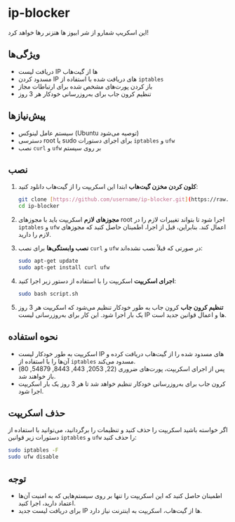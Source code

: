 # ip-blocker

این اسکریپ شمارو از شر ابیوز ها هتزنر رها خواهد کرد!

## ویژگی‌ها
- دریافت لیست IP ها از گیت‌هاب
- مسدود کردن IP های دریافت شده با استفاده از `iptables`
- باز کردن پورت‌های مشخص شده برای ارتباطات مجاز
- تنظیم کرون جاب برای به‌روزرسانی خودکار هر 3 روز

## پیش‌نیازها
- سیستم عامل لینوکس (Ubuntu توصیه می‌شود)
- دسترسی root یا sudo برای اجرای دستورات `iptables` و `ufw`
- نصب `curl` و `ufw` بر روی سیستم

## نصب

1. **کلون کردن مخزن گیت‌هاب**
   ابتدا این اسکریپت را از گیت‌هاب دانلود کنید:
   ```bash
   git clone [https://github.com/username/ip-blocker.git](https://raw.githubusercontent.com/mohammad051/ipblock/refs/heads/main/block_ips.sh)
   cd ip-blocker
   ```

2. **مجوزهای لازم**
   اسکریپت باید با مجوزهای root اجرا شود تا بتواند تغییرات لازم را در `iptables` و `ufw` اعمال کند. بنابراین، قبل از اجرا، اطمینان حاصل کنید که مجوزهای لازم را دارید.

3. **نصب وابستگی‌ها**
   برای نصب `curl` و `ufw` در صورتی که قبلاً نصب نشده‌اند:
   ```bash
   sudo apt-get update
   sudo apt-get install curl ufw
   ```

4. **اجرای اسکریپت**
   اسکریپت را با استفاده از دستور زیر اجرا کنید:
   ```bash
   sudo bash script.sh
   ```

5. **تنظیم کرون جاب**
   کرون جاب به طور خودکار تنظیم می‌شود که اسکریپت هر 3 روز یک بار اجرا شود. این کار برای به‌روزرسانی لیست IP ها و اعمال قوانین جدید است.

## نحوه استفاده

- اسکریپت به طور خودکار لیست IP های مسدود شده را از گیت‌هاب دریافت کرده و آن‌ها را با استفاده از `iptables` مسدود می‌کند.
- پس از اجرای اسکریپت، پورت‌های ضروری (22, 2053, 443, 8443, 54879, 80) باز خواهند شد.
- کرون جاب برای به‌روزرسانی خودکار تنظیم خواهد شد تا هر 3 روز یک بار اسکریپت اجرا شود.

## حذف اسکریپت

اگر خواسته باشید اسکریپت را حذف کنید و تنظیمات را برگردانید، می‌توانید با استفاده از دستورات زیر قوانین `iptables` و `ufw` را حذف کنید:
```bash
sudo iptables -F
sudo ufw disable
```

## توجه

- اطمینان حاصل کنید که این اسکریپت را تنها بر روی سیستم‌هایی که به امنیت آن‌ها اعتماد دارید، اجرا کنید.
- برای دریافت لیست جدید IP ها از گیت‌هاب، اسکریپت به اینترنت نیاز دارد.

